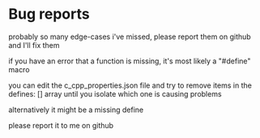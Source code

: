 # Bug reports

probably so many edge-cases i've missed, please report them on github and I'll fix them

if you have an error that a function is missing, it's most likely a "#define" macro

you can edit the c_cpp_properties.json file and try to remove items in the defines: [] array until you isolate which one is causing problems

alternatively it might be a missing define

please report it to me on github
